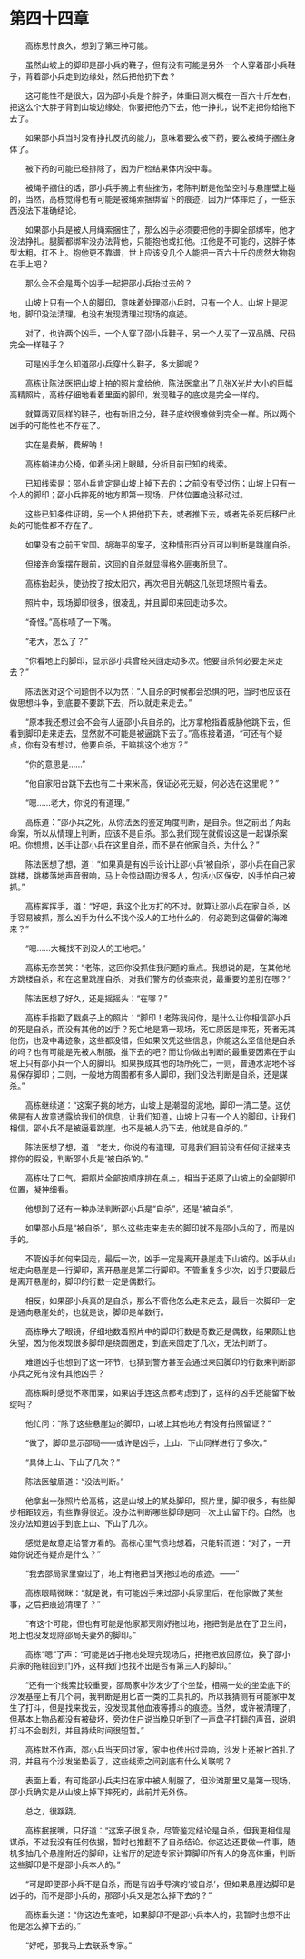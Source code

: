 #	第四十四章

　　高栋思忖良久，想到了第三种可能。

　　虽然山坡上的脚印是邵小兵的鞋子，但有没有可能是另外一个人穿着邵小兵鞋子，背着邵小兵走到边缘处，然后把他扔下去？

　　这可能性不是很大，因为邵小兵是个胖子，体重目测大概在一百六十斤左右，把这么个大胖子背到山坡边缘处，你要把他扔下去，他一挣扎，说不定把你给拖下去了。

　　如果邵小兵当时没有挣扎反抗的能力，意味着要么被下药，要么被绳子捆住身体了。

　　被下药的可能已经排除了，因为尸检结果体内没中毒。

　　被绳子捆住的话，邵小兵手腕上有些挫伤，老陈判断是他坠空时与悬崖壁上碰的，当然，高栋觉得也有可能是被绳索捆绑留下的痕迹，因为尸体摔烂了，一些东西没法下准确结论。

　　如果邵小兵是被人用绳索捆住了，那么凶手必须要把他的手脚全部绑牢，他才没法挣扎。腿脚都绑牢没办法背他，只能抱他或扛他。扛他是不可能的，这胖子体型太粗，扛不上。抱他更不靠谱，世上应该没几个人能把一百六十斤的庞然大物抱在手上吧？

　　那么会不会是两个凶手一起把邵小兵抬过去的？

　　山坡上只有一个人的脚印，意味着处理邵小兵时，只有一个人。山坡上是泥地，脚印没法清理，也没有发现清理过现场的痕迹。

　　对了，也许两个凶手，一个人穿了邵小兵鞋子，另一个人买了一双品牌、尺码完全一样鞋子？

　　可是凶手怎么知道邵小兵穿什么鞋子，多大脚呢？

　　高栋让陈法医把山坡上拍的照片拿给他，陈法医拿出了几张X光片大小的巨幅高精照片，高栋仔细地看着里面的脚印，发现鞋子的底纹是完全一样的。

　　就算两双同样的鞋子，也有新旧之分，鞋子底纹很难做到完全一样。所以两个凶手的可能性也不存在了。

　　实在是费解，费解呐！

　　高栋躺进办公椅，仰着头闭上眼睛，分析目前已知的线索。

　　已知线索是：邵小兵肯定是山坡上掉下去的；之前没有受过伤；山坡上只有一个人的脚印；邵小兵摔死的地方即第一现场，尸体位置绝没移动过。

　　这些已知条件证明，另一个人把他扔下去，或者推下去，或者先杀死后移尸此处的可能性都不存在了。

　　如果没有之前王宝国、胡海平的案子，这种情形百分百可以判断是跳崖自杀。

　　但接连命案摆在眼前，这回的自杀就显得格外匪夷所思了。

　　高栋抬起头，使劲按了按太阳穴，再次把目光朝这几张现场照片看去。

　　照片中，现场脚印很多，很凌乱，并且脚印来回走动多次。

　　“奇怪。”高栋啧了一下嘴。

　　“老大，怎么了？”

　　“你看地上的脚印，显示邵小兵曾经来回走动多次。他要自杀何必要走来走去？”

　　陈法医对这个问题倒不以为然：“人自杀的时候都会恐惧的吧，当时他应该在做思想斗争，到底要不要跳下去，所以就走来走去。”

　　“原本我还想过会不会有人逼邵小兵自杀的，比方拿枪指着威胁他跳下去，但看到脚印走来走去，显然就不可能是被逼跳下去了。”高栋接着道，“可还有个疑点，你有没有想过，他要自杀，干嘛挑这个地方？”

　　“你的意思是……”

　　“他自家阳台跳下去也有二十来米高，保证必死无疑，何必选在这里呢？”

　　“嗯……老大，你说的有道理。”

　　高栋道：“邵小兵之死，从你法医的鉴定角度判断，是自杀。但之前出了两起命案，所以从情理上判断，应该不是自杀。那么我们现在就假设这是一起谋杀案吧。你想想，凶手让邵小兵在这里自杀，而不是在他家自杀，为什么？”

　　陈法医想了想，道：“如果真是有凶手设计让邵小兵‘被自杀’，邵小兵在自己家跳楼，跳楼落地声音很响，马上会惊动周边很多人，包括小区保安，凶手怕自己被抓。”

　　高栋挥挥手，道：“好吧，我这个比方打的不对。就算让邵小兵在家自杀，凶手容易被抓，那么凶手为什么不找个没人的工地什么的，何必跑到这偏僻的海滩来？”

　　“嗯……大概找不到没人的工地吧。”

　　高栋无奈苦笑：“老陈，这回你没抓住我问题的重点。我想说的是，在其他地方跳楼自杀，和在这里跳崖自杀，对我们警方的侦查来说，最重要的差别在哪？”

　　陈法医想了好久，还是摇摇头：“在哪？”

　　高栋手指戳了戳桌子上的照片：“脚印！老陈我问你，是什么让你相信邵小兵的死是自杀，而没有其他的凶手？死亡地是第一现场，死亡原因是摔死，死者无其他伤，也没中毒迹象，这些都没错，但如果仅凭这些信息，你能这么坚信他是自杀的吗？也有可能是先被人制服，推下去的吧？而让你做出判断的最重要因素在于山坡上只有邵小兵一个人的脚印。如果换成其他的场所死亡，一则，普通水泥地不容易保存脚印；二则，一般地方周围都有多人脚印，我们没法判断是自杀，还是谋杀。”

　　高栋继续道：“这案子挑的地方，山坡上是潮湿的泥地，脚印一清二楚。这仿佛是有人故意透露给我们的信息，让我们知道，山坡上只有一个人的脚印，让我们相信，邵小兵不是被逼着跳崖，也不是被人扔下去，他就是自杀的。”

　　陈法医想了想，道：“老大，你说的有道理，可是我们目前没有任何证据来支撑你的假设，判断邵小兵是‘被自杀’的。”

　　高栋吐了口气，把照片全部按顺序排在桌上，相当于还原了山坡上的全部脚印位置，凝神细看。

　　他想到了还有一种办法判断邵小兵是“自杀”，还是“被自杀”。

　　如果邵小兵是“被自杀”，那么这些走来走去的脚印就不是邵小兵的了，而是凶手的。

　　不管凶手如何来回走，最后一次，凶手一定是离开悬崖走下山坡的。凶手从山坡走向悬崖是一行脚印，离开悬崖是第二行脚印。不管重复多少次，凶手只要最后是离开悬崖的，脚印的行数一定是偶数行。

　　相反，如果邵小兵真的是自杀，那么不管他怎么走来走去，最后一次脚印一定是通向悬崖处的，也就是说，脚印是单数行。

　　高栋睁大了眼镜，仔细地数着照片中的脚印行数是奇数还是偶数，结果颇让他失望，因为他发现很多脚印是绕圆圈走，到底来回走了几次，无法判断了。

　　难道凶手也想到了这一环节，也猜到警方甚至会通过来回脚印的行数来判断邵小兵之死有没有其他凶手？

　　高栋瞬时感觉不寒而栗，如果凶手连这点都考虑到了，这样的凶手还能留下破绽吗？

　　他忙问：“除了这些悬崖边的脚印，山坡上其他地方有没有拍照留证？”

　　“做了，脚印显示邵局——或许是凶手，上山、下山同样进行了多次。”

　　“具体上山、下山了几次？”

　　陈法医皱眉道：“没法判断。”

　　他拿出一张照片给高栋，这是山坡上的某处脚印，照片里，脚印很多，有些脚步相距较远，有些靠得很近。没办法判断哪些脚印是同一次上山留下的。自然，也没办法知道凶手到底上山、下山了几次。

　　感觉是故意走给警方看的。高栋心里气愤地想着，只能转而道：“对了，一开始你说还有疑点是什么？”

　　“我去邵局家里查过了，地上有拖把当天拖过地的痕迹。——”

　　高栋眼睛微眯：“就是说，有可能凶手来过邵小兵家里后，在他家做了某些事，之后把痕迹清理了？”

　　“有这个可能，但也有可能是他家那天刚好拖过地，拖把倒是放在了卫生间，地上也没发现除邵局夫妻外的脚印。”

　　高栋“嗯”了声：“可能是凶手拖地处理完现场后，把拖把放回原位，换了邵小兵家的拖鞋回到门外，这样我们也找不出是否有第三人的脚印。”

　　“还有一个线索比较重要，邵局家中沙发少了个坐垫，相隔一处的坐垫底下的沙发基座上有几个洞，我判断是用匕首一类的工具扎的。所以我猜测有可能家中发生了打斗，但是找来找去，没发现其他血液等搏斗的痕迹。当然，或许被清理了，但基本上物品都没有被破坏，旁边住户说当晚只听到了一声盘子打翻的声音，说明打斗不会剧烈，并且持续时间很短暂。”

　　高栋默不作声，邵小兵当天回过家，家中也传出过异响，沙发上还被匕首扎了洞，并且有个沙发坐垫丢了，这些线索之间到底有什么关联呢？

　　表面上看，有可能邵小兵夫妇在家中被人制服了，但沙滩那里又是第一现场，邵小兵确实是从山坡上掉下摔死的，此前并无外伤。

　　总之，很蹊跷。

　　高栋抿抿嘴，只好道：“这案子很复杂，尽管鉴定结论是自杀，但我更相信是谋杀，不过我没有任何依据，暂时也推翻不了自杀结论。你这边还要做一件事，随机多抽几个悬崖附近的脚印，让省厅的足迹专家计算脚印所有人的身高体重，判断这些脚印是不是邵小兵本人的。”

　　“可是即便邵小兵不是自杀，而是有凶手导演的‘被自杀’，但如果悬崖边脚印是凶手的，而不是邵小兵的，那邵小兵又是怎么掉下去的？”

　　高栋垂头道：“你这边先查吧，如果脚印不是邵小兵本人的，我暂时也想不出他是怎么掉下去的。”

　　“好吧，那我马上去联系专家。”
